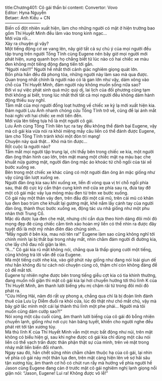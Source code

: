 title:Chương401: Cô gái thần bí
content:
Convertor: Vovo<br>Editor: Hyna Nguyễn<br>Betaer: Anh Kiều + CN<br>————————-<br>Biến cố đột nhiên xuất hiện, làm cho những người có mặt ở hiện trường bao gồm Thí Huyết Minh đều lâm vào trong kinh ngạc…<br>Mới vừa rồi…<br>Xảy ra chuyện gì vậy?<br>Một tiếng động cơ xe vang lên, nãy giờ tất cả sự chú ý của mọi người đều tập trung trên người Tống Tĩnh cùng Eugene nên bây giờ mọi người mới phát hiện, xung quanh bọn họ chẳng biết từ lúc nào có hai chiếc xe màu đen không một tiếng động đang tiến tới gần.<br>“Người nào!!!” Người hề nhất thời cảnh giác nghiêm giọng quát lớn.<br>Bốn phía hắn đều đã phong tỏa, những người này làm sao mà qua được.<br>Quan trọng nhất chính là người nào có lá gan lớn như vậy, dám xông vào chỗ của Thí Huyết Minh, đám người này không muốn sống nữa sao?<br>Bởi vì sự việc phát sinh quá mức quỷ dị, lai lịch của đối phương cũng tạm thời không ai biết, trong lúc nhất thời tất cả mọi người đều không dám hành động thiếu suy nghĩ.<br>Tầm mắt của mọi người đồng loạt hướng về chiếc xe kỳ lạ mới xuất hiện kia.<br>Đám người Lưu Ảnh nhanh chóng cứu Tống Tĩnh trở về, cũng để lại ánh mắt hoài nghi với hai chiếc xe mới tiến đến.<br>Mới vừa lên tiếng tựa hồ là một người cô gái.<br>Lưu Ảnh cùng Tống Tĩnh liên tục ra tay đều không thể đánh bại Eugene, vậy mà cô gái kia vừa nói ra khỏi miệng mấy câu liền có thể đánh được Eugene, làm cho Tống Tĩnh tránh khỏi một đòn trí mạng!<br>Chuyện này quả thật… Khó mà tin được…<br>Rốt cuộc là người nào?<br>Tầm mắt mọi người tập trung lại, chỉ thấy bên trong chiếc xe kia, một người đàn ông thân hình cao lớn, trên mặt mang một chiếc mặt nạ màu bạc che khuất nửa gương mặt, người đàn ông mặc áo khoác từ chỗ ngồi của tài xế bước xuống xe.<br>Bên trong một chiếc xe khác cũng có một người đàn ông ăn mặc giống như vậy cũng lần lượt xuống xe.<br>Người đàn ông kia sau khi xuống xe, liền đi vòng qua vị trí chỗ ngồi phía sau, thái độ cực kỳ cẩn thận cung kính mở cửa xe phía sau ra, đưa tay đỡ một cô gái mặc váy lụa mỏng màu đen từ trên xe bước xuống.<br>Cô gái này một thân váy đen, trên đầu đội một cái mũ, trên cái mũ có khăn lụa đen bao trùm che khuất lại gương mặt, khẽ nắm lấy cánh tay của người đàn ông, thành thục bước xuống xe, động tác ưu nhã giống như một phu nhân thời Trung Cổ.<br>Mặc dù được lụa đen che mặt, nhưng chỉ cần dựa theo hình dáng đôi môi đỏ mọng đẹp đẽ cùng chiếc cằm tinh xảo hoàn mỹ liền có thể nhìn ra được đây tuyệt đối là một mỹ nhân điên đảo chúng sinh…<br>“Mấy người ở bên kia, mau nói tên ra!” Eugene làm sao cũng không nghĩ tới chính mình lại bị thất bại trong nháy mắt, nhìn chằm đám người đi đường kia, che lấy chỗ đau nổi giận la lên.<br>“A…” Cô gái kia rũ mắt không nói, chẳng qua là thấp giọng cười một tiếng, cũng không trả lời vấn đề của Eugene.<br>Mà một tiếng cười nhẹ kia, vào giờ phút này giống như đang nói loài giun dế như hắn không đủ tư cách nói chuyện cùng cô, thậm chí còn không đáng để cô để mắt tới.<br>Eugene tự nhiên nghe được bên trong tiếng giễu cợt kia có tia khinh thường, đang muốn nổi giận thì mặt cô gái kia lại hơi chuyển hướng tới thủ lĩnh K của Thí Huyết Minh, âm thanh lười biếng yêu mị chậm rãi từ trong đôi môi đỏ phát ra.<br>“Cừu Hồng Hải, năm đó rất uy phong a, chẳng qua chỉ là bị đoàn lính đánh thuê của Lưu Ly Diễm đuổi ra khỏi cửa, lúc đó thật như chó mất chủ, vậy mà bây giờ lắc mình một cái lại thành thủ lĩnh một phe phái… Người mà tôi muốn cũng dám cướp sao?!”<br>Nói xong một câu cuối cùng, âm thanh lười biếng của cô gái đó bỗng nhiên chuyển lạnh, giống như nơi cực hàn băng tuyết, khiến cho người nghe đều phát rét tới tận xương tủy.<br>Mà thủ lĩnh K của Thí Huyết Minh vẫn một mực bất động như núi, trên mặt không có biểu hiện gì, sau khi nghe được cô gái kia chỉ dùng một câu nói liền có thể vạch trần được thân phận thật sự của mình, trên vẻ mặt trong nháy mắt liền biến đổi nhanh.<br>Ngay sau đó, hắn chết sững nhìn chằm chằm thuộc hạ của cô gái, lại nhìn về phía cô gái này một thân lụa đen, trên mặt càng hiện lên vẻ sợ hãi sâu tận xương tủy, âm thanh cơ hồ có chút run rẩy mà hướng về phía người hề Jason cùng Eugene đang cản ở trước mặt cô gái nghiêm nghị lạnh giọng nổi giận nói: “Jason, Eugene! Lui ra! Không được vô lễ!”